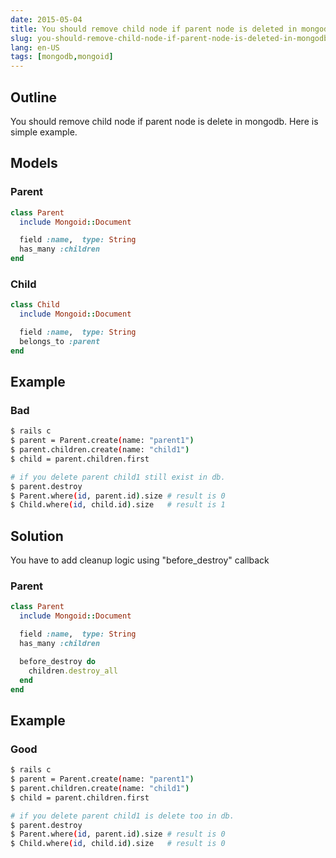 ```yaml
---
date: 2015-05-04
title: You should remove child node if parent node is deleted in mongodb
slug: you-should-remove-child-node-if-parent-node-is-deleted-in-mongodb
lang: en-US
tags: [mongodb,mongoid]
---
```


## Outline

You should remove child node if parent node is delete in mongodb.
Here is simple example.

## Models

### Parent

```ruby
class Parent
  include Mongoid::Document

  field :name,  type: String
  has_many :children
end
```

### Child

```ruby
class Child
  include Mongoid::Document

  field :name,  type: String
  belongs_to :parent
end
```

## Example

### Bad

```bash
$ rails c
$ parent = Parent.create(name: "parent1")
$ parent.children.create(name: "child1")
$ child = parent.children.first

# if you delete parent child1 still exist in db.
$ parent.destroy
$ Parent.where(id, parent.id).size # result is 0
$ Child.where(id, child.id).size   # result is 1
```

## Solution

You have to add cleanup logic using "before_destroy" callback

### Parent

```ruby
class Parent
  include Mongoid::Document

  field :name,  type: String
  has_many :children

  before_destroy do
    children.destroy_all
  end
end
```

## Example

### Good

```bash
$ rails c
$ parent = Parent.create(name: "parent1")
$ parent.children.create(name: "child1")
$ child = parent.children.first

# if you delete parent child1 is delete too in db.
$ parent.destroy
$ Parent.where(id, parent.id).size # result is 0
$ Child.where(id, child.id).size   # result is 0
```


